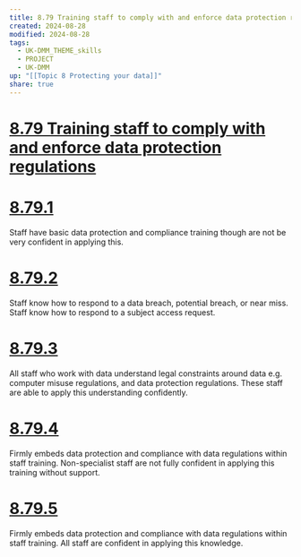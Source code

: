 ```yaml
---
title: 8.79 Training staff to comply with and enforce data protection regulations
created: 2024-08-28
modified: 2024-08-28
tags:
  - UK-DMM_THEME_skills
  - PROJECT
  - UK-DMM
up: "[[Topic 8 Protecting your data]]"
share: true
---
```

# [8.79 Training staff to comply with and enforce data protection regulations](8.79%20Training%20staff%20to%20comply%20with%20and%20enforce%20data%20protection%20regulations.md)
# [8.79.1](8.79.1.md)

Staff have basic data protection and compliance training though are not be very confident in applying this.

# [8.79.2](8.79.2.md)

Staff know how to respond to a data breach, potential breach, or near miss. Staff know how to respond to a subject access request.

# [8.79.3](8.79.3.md)

All staff who work with data understand legal constraints around data e.g. computer misuse regulations, and data protection regulations. These staff are able to apply this understanding confidently.

# [8.79.4](8.79.4.md)

Firmly embeds data protection and compliance with data regulations within staff training. Non-specialist staff are not fully confident in applying this training without support.

# [8.79.5](8.79.5.md)

Firmly embeds data protection and compliance with data regulations within staff training. All staff are confident in applying this knowledge.
